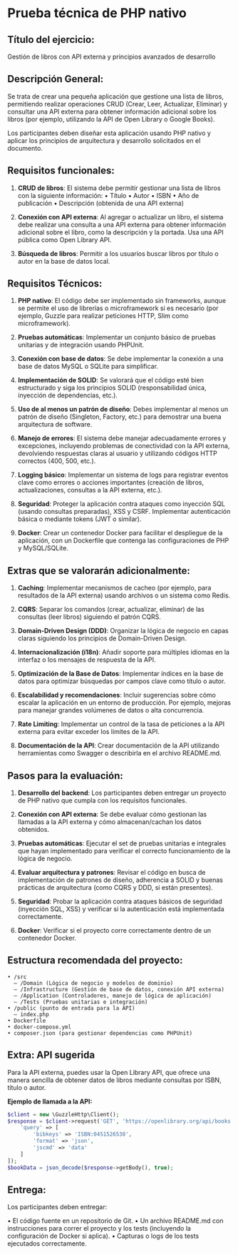 # Prueba técnica de PHP nativo

## Título del ejercicio:
Gestión de libros con API externa y principios avanzados de desarrollo

## Descripción General:
Se trata de crear una pequeña aplicación que gestione una lista de libros, permitiendo realizar operaciones CRUD (Crear, Leer, Actualizar, Eliminar) y consultar una API externa para obtener información adicional sobre los libros (por ejemplo, utilizando la API de Open Library o Google Books).

Los participantes deben diseñar esta aplicación usando PHP nativo y aplicar los principios de arquitectura y desarrollo solicitados en el documento.

## Requisitos funcionales:
1. **CRUD de libros**: El sistema debe permitir gestionar una lista de libros con la siguiente información:
   • Título
   • Autor
   • ISBN
   • Año de publicación
   • Descripción (obtenida de una API externa)

2. **Conexión con API externa**: Al agregar o actualizar un libro, el sistema debe realizar una consulta a una API externa para obtener información adicional sobre el libro, como la descripción y la portada. Usa una API pública como Open Library API.

3. **Búsqueda de libros**: Permitir a los usuarios buscar libros por título o autor en la base de datos local.

## Requisitos Técnicos:
1. **PHP nativo**: El código debe ser implementado sin frameworks, aunque se permite el uso de librerías o microframework si es necesario (por ejemplo, Guzzle para realizar peticiones HTTP, Slim como microframework).

2. **Pruebas automáticas**: Implementar un conjunto básico de pruebas unitarias y de integración usando PHPUnit.

3. **Conexión con base de datos**: Se debe implementar la conexión a una base de datos MySQL o SQLite para simplificar.

4. **Implementación de SOLID**: Se valorará que el código esté bien estructurado y siga los principios SOLID (responsabilidad única, inyección de dependencias, etc.).

5. **Uso de al menos un patrón de diseño**: Debes implementar al menos un patrón de diseño (Singleton, Factory, etc.) para demostrar una buena arquitectura de software.

6. **Manejo de errores**: El sistema debe manejar adecuadamente errores y excepciones, incluyendo problemas de conectividad con la API externa, devolviendo respuestas claras al usuario y utilizando códigos HTTP correctos (400, 500, etc.).

7. **Logging básico**: Implementar un sistema de logs para registrar eventos clave como errores o acciones importantes (creación de libros, actualizaciones, consultas a la API externa, etc.).

8. **Seguridad**: Proteger la aplicación contra ataques como inyección SQL (usando consultas preparadas), XSS y CSRF. Implementar autenticación básica o mediante tokens (JWT o similar).

9. **Docker**: Crear un contenedor Docker para facilitar el despliegue de la aplicación, con un Dockerfile que contenga las configuraciones de PHP y MySQL/SQLite.
## Extras que se valorarán adicionalmente:

1. **Caching**: Implementar mecanismos de cacheo (por ejemplo, para resultados de la API externa) usando archivos o un sistema como Redis.

2. **CQRS**: Separar los comandos (crear, actualizar, eliminar) de las consultas (leer libros) siguiendo el patrón CQRS.

3. **Domain-Driven Design (DDD)**: Organizar la lógica de negocio en capas claras siguiendo los principios de Domain-Driven Design.

4. **Internacionalización (i18n)**: Añadir soporte para múltiples idiomas en la interfaz o los mensajes de respuesta de la API.

5. **Optimización de la Base de Datos**: Implementar índices en la base de datos para optimizar búsquedas por campos clave como título o autor.

6. **Escalabilidad y recomendaciones**: Incluir sugerencias sobre cómo escalar la aplicación en un entorno de producción. Por ejemplo, mejoras para manejar grandes volúmenes de datos o alta concurrencia.

7. **Rate Limiting**: Implementar un control de la tasa de peticiones a la API externa para evitar exceder los límites de la API.

8. **Documentación de la API**: Crear documentación de la API utilizando herramientas como Swagger o describirla en el archivo README.md.


## Pasos para la evaluación:

1. **Desarrollo del backend**: Los participantes deben entregar un proyecto de PHP nativo que cumpla con los requisitos funcionales.

2. **Conexión con API externa**: Se debe evaluar cómo gestionan las llamadas a la API externa y cómo almacenan/cachan los datos obtenidos.

3. **Pruebas automáticas**: Ejecutar el set de pruebas unitarias e integrales que hayan implementado para verificar el correcto funcionamiento de la lógica de negocio.

4. **Evaluar arquitectura y patrones**: Revisar el código en busca de implementación de patrones de diseño, adherencia a SOLID y buenas prácticas de arquitectura (como CQRS y DDD, si están presentes).

5. **Seguridad**: Probar la aplicación contra ataques básicos de seguridad (inyección SQL, XSS) y verificar si la autenticación está implementada correctamente.

6. **Docker**: Verificar si el proyecto corre correctamente dentro de un contenedor Docker.
## Estructura recomendada del proyecto:

```
• /src
  – /Domain (Lógica de negocio y modelos de dominio)
  – /Infrastructure (Gestión de base de datos, conexión API externa)
  – /Application (Controladores, manejo de lógica de aplicación)
  – /Tests (Pruebas unitarias e integración)
• /public (punto de entrada para la API)
  – index.php
• Dockerfile
• docker-compose.yml
• composer.json (para gestionar dependencias como PHPUnit)
```

## Extra: API sugerida

Para la API externa, puedes usar la Open Library API, que ofrece una manera sencilla de obtener datos de libros mediante consultas por ISBN, título o autor.

**Ejemplo de llamada a la API:**

```php
$client = new \GuzzleHttp\Client();
$response = $client->request('GET', 'https://openlibrary.org/api/books', [
    'query' => [
        'bibkeys' => 'ISBN:0451526538',
        'format' => 'json',
        'jscmd' => 'data'
    ]
]);
$bookData = json_decode($response->getBody(), true);
```

## Entrega:

Los participantes deben entregar:

• El código fuente en un repositorio de Git.
• Un archivo README.md con instrucciones para correr el proyecto y los tests (incluyendo la configuración de Docker si aplica).
• Capturas o logs de los tests ejecutados correctamente.
